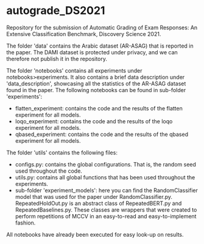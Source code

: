 # autograde_DS2021
Repository for the submission of Automatic Grading of Exam Responses: An Extensive Classification Benchmark, Discovery Science 2021.

The folder 'data' contains the Arabic dataset (AR-ASAG) that is reported in the paper. The DAMI dataset is protected under privacy, and we can therefore not publish it in the repository.

The folder 'notebooks' contains all experiments under notebooks>experiments. It also contains a brief data description under 'data_description', showcasing all the statistics of the AR-ASAG dataset found in the paper. The following notebooks can be found in sub-folder 'experiments':
- flatten_experiment: contains the code and the results of the flatten experiment for all models.
- loqo_experiment: contains the code and the results of the loqo experiment for all models.
- qbased_experiment: contains the code and the results of the qbased experiment for all models.

The folder 'utils' contains the following files:
- configs.py: contains the global configurations. That is, the random seed used throughout the code.
- utils.py: contains all global functions that has been used throughout the experiments.
- sub-folder 'experiment_models': here you can find the RandomClassifier model that was used for the paper under RandomClassifier.py. RepeatedHoldOut.py is an abstract class of RepeatedBERT.py and RepeatedBaselines.py. These classes are wrappers that were created to perform repetitions of MCCV in an easy-to-read and easy-to-implement fashion.

All notebooks have already been executed for easy look-up on results.
